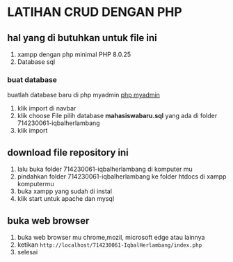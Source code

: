 # LATIHAN CRUD DENGAN PHP

## hal yang di butuhkan untuk file ini
1. xampp dengan php minimal PHP 8.0.25
2. Database sql 

### buat database 

buatlah database baru di php myadmin
[php myadmin](http://localhost/phpmyadmin/index.php)

1. klik import di navbar 
2. klik choose File pilih database **mahasiswabaru.sql** yang ada di folder 714230061-iqbalherlambang
3. klik import


## download file repository ini 

1. lalu buka folder 714230061-iqbalherlambang di komputer mu
2. pindahkan folder 714230061-iqbalherlambang ke folder htdocs di xampp komputermu 
3. buka xampp yang sudah di instal 
4. klik start untuk apache dan mysql

## buka web browser

1. buka web browser mu chrome,mozil, microsoft edge atau lainnya
2. ketikan `http://localhost/714230061-IqbalHerlambang/index.php`
3. selesai 


